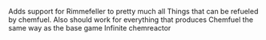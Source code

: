 Adds support for Rimmefeller to pretty much all Things that can be refueled by chemfuel. Also should work for everything that produces Chemfuel the same way as the base game Infinite chemreactor